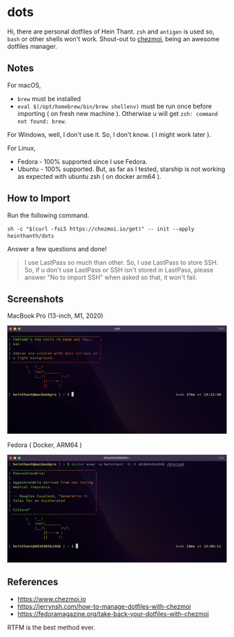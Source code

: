 # dots

Hi, there are personal dotfiles of Hein Thant. `zsh` and `antigen` is used so, `bash` or other shells won't work. Shout-out to [chezmoi](https://github.com/twpayne/chezmoi), being an awesome dotfiles manager.

## Notes

For macOS,

- `brew` must be installed
- `eval $(/opt/homebrew/bin/brew shellenv)` must be run once before importing ( on fresh new machine ). Otherwise u will get `zsh: command not found: brew`.

For Windows, well, I don't use it. So, I don't know. ( I might work later ).

For Linux,

- Fedora - 100% supported since I use Fedora.
- Ubuntu - 100% supported. But, as far as I tested, starship is not working as expected with ubuntu zsh ( on docker arm64 ).

## How to Import

Run the following command.

```shell
sh -c "$(curl -fsLS https://chezmoi.io/get)" -- init --apply heinthanth/dots
```

Answer a few questions and done!

> I use LastPass so much than other. So, I use LastPass to store SSH. So, if u don't use LastPass or SSH isn't stored in LastPass, please answer "No to import SSH" when asked so that, it won't fail.

## Screenshots

MacBook Pro (13-inch, M1, 2020)

![MacBook Pro (13-inch, M1, 2020)](screenshots/macos.png)

Fedora ( Docker, ARM64 )

![MacBook Pro (13-inch, M1, 2020)](screenshots/fedora-docker.png)

## References

- <https://www.chezmoi.io>
- <https://jerrynsh.com/how-to-manage-dotfiles-with-chezmoi>
- <https://fedoramagazine.org/take-back-your-dotfiles-with-chezmoi>

RTFM is the best method ever.
